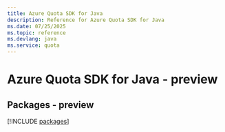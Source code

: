```yaml
---
title: Azure Quota SDK for Java
description: Reference for Azure Quota SDK for Java
ms.date: 07/25/2025
ms.topic: reference
ms.devlang: java
ms.service: quota
---
```

# Azure Quota SDK for Java - preview
## Packages - preview
[!INCLUDE [packages](quota-index.md)]